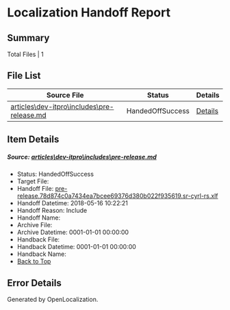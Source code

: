 # <a name='report-top'></a> Localization Handoff Report

## Summary
 Total Files | 1

## File List
 Source File | Status | Details 
 ----------- | ------ | ------- 
 [articles\dev-itpro\includes\pre-release.md](https://github.com/OpenLocalizationTestOrg/ol-test4/blob/88f110c28be12bebee0bae614cc59dff378821b9/articles/dev-itpro/includes/pre-release.md) | HandedOffSuccess | [Details](#c9a2c453fcb912158bbcf1cefde7da26274938dd1)

## Item Details
##### <a name='c9a2c453fcb912158bbcf1cefde7da26274938dd1'></a> Source: [articles\dev-itpro\includes\pre-release.md](https://github.com/OpenLocalizationTestOrg/ol-test4/blob/88f110c28be12bebee0bae614cc59dff378821b9/articles/dev-itpro/includes/pre-release.md)
* Status: HandedOffSuccess
* Target File: 
* Handoff File: [pre-release.78d874c0a7434ea7bcee69376d380b022f935619.sr-cyrl-rs.xlf](https://github.com/OpenLocalizationTestOrg/ol-test4-handoff/blob/1e9b549545450a0197f7129a5dfb8510719392d5/ol-handoff/OpenLocalizationTestOrg/ol-test4-srcyrlrs/v-yingdh/developer_premium/pre-release.78d874c0a7434ea7bcee69376d380b022f935619.sr-cyrl-rs.xlf)
* Handoff Datetime: 2018-05-16 10:22:21
* Handoff Reason: Include
* Handoff Name: 
* Archive File: 
* Archive Datetime: 0001-01-01 00:00:00
* Handback File: 
* Handback Datetime: 0001-01-01 00:00:00
* Handback Name: 
* [Back to Top](#report-top)


## Error Details

Generated by OpenLocalization.
